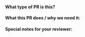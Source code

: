 
#### What type of PR is this?

<!--
Add one of the following kinds:
/kind bug
/kind cleanup
/kind documentation
/kind feature
/kind design
-->

#### What this PR does / why we need it:


#### Special notes for your reviewer:


